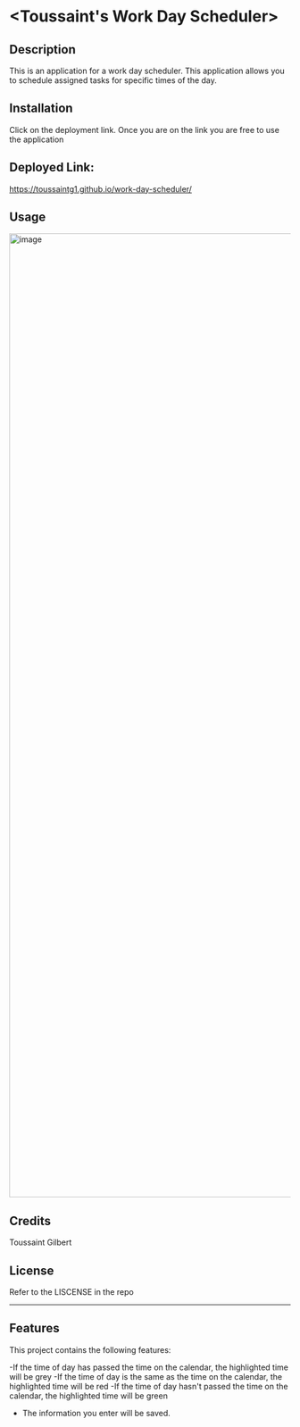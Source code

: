 # <Toussaint's Work Day Scheduler>

## Description

This is an application for a work day scheduler. 
This application allows you to schedule assigned tasks
for specific times of the day.




## Installation

Click on the deployment link.
Once you are on the link you are free to use the application

## Deployed Link: 

https://toussaintg1.github.io/work-day-scheduler/

## Usage

<img width="1727" alt="image" src="https://github.com/ToussaintG1/work-day-scheduler/assets/133610903/1da7f102-fcf3-4545-a0f3-aca64440d7c3">




## Credits

Toussaint Gilbert

## License

Refer to the LISCENSE in the repo

---

## Features

This project contains the following features:
 
 -If the time of day has passed the time on the calendar, the
 highlighted time will be grey
  -If the time of day is the same as the time on the calendar, the
 highlighted time will be red
  -If the time of day hasn't passed the time on the calendar, the
 highlighted time will be green
 - The information you enter will be saved.
 


